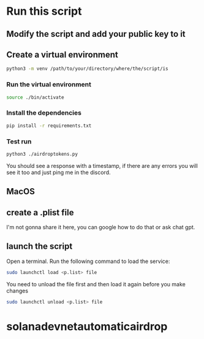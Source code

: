 # Run this script

## Modify the script and add your public key to it

## Create a virtual environment

```bash
python3 -m venv /path/to/your/directory/where/the/script/is
```

### Run the virtual environment

```bash
source ./bin/activate
```

### Install the dependencies

```bash
pip install -r requirements.txt
```

### Test run

```bash
python3 ./airdroptokens.py
```

You should see a response with a timestamp, if there are any errors you will see it too and just ping me in the discord.

## MacOS

## create a .plist file

I'm not gonna share it here, you can google how to do that or ask chat gpt.

## launch the script

Open a terminal.
Run the following command to load the service:

```bash
sudo launchctl load <p.list> file
```

You need to unload the file first and then load it again before you make changes

```bash
sudo launchctl unload <p.list> file
```

# solanadevnetautomaticairdrop
